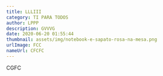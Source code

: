 ```yaml
---
title: LLLIII
category: TI PARA TODOS
author: LPPP
description: GVVVG
date: 2020-06-20 01:55:44
thumbnail: assets/img/notebook-e-sapato-rosa-na-mesa.png
urlImage: FCC
nameUrl: CFCFC
---
```

CGFC